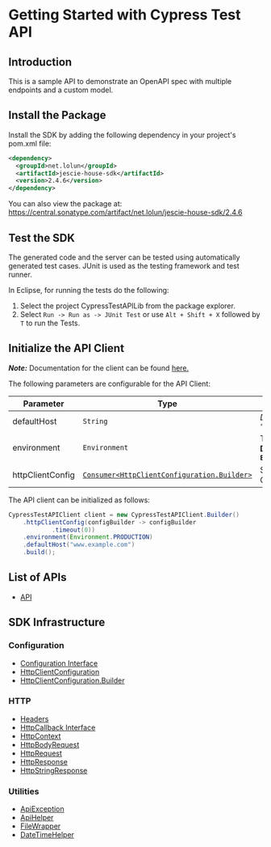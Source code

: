 
# Getting Started with Cypress Test API

## Introduction

This is a sample API to demonstrate an OpenAPI spec with multiple endpoints and a custom model.

## Install the Package

Install the SDK by adding the following dependency in your project's pom.xml file:

```xml
<dependency>
  <groupId>net.lolun</groupId>
  <artifactId>jescie-house-sdk</artifactId>
  <version>2.4.6</version>
</dependency>
```

You can also view the package at:
https://central.sonatype.com/artifact/net.lolun/jescie-house-sdk/2.4.6

## Test the SDK

The generated code and the server can be tested using automatically generated test cases.
JUnit is used as the testing framework and test runner.

In Eclipse, for running the tests do the following:

1. Select the project CypressTestAPILib from the package explorer.
2. Select `Run -> Run as -> JUnit Test` or use `Alt + Shift + X` followed by `T` to run the Tests.

## Initialize the API Client

**_Note:_** Documentation for the client can be found [here.](https://www.github.com/ZahraN444/jescie-house-java-sdk/tree/2.4.6/doc/client.md)

The following parameters are configurable for the API Client:

| Parameter | Type | Description |
|  --- | --- | --- |
| defaultHost | `String` | *Default*: `"www.example.com"` |
| environment | `Environment` | The API environment. <br> **Default: `Environment.PRODUCTION`** |
| httpClientConfig | [`Consumer<HttpClientConfiguration.Builder>`](https://www.github.com/ZahraN444/jescie-house-java-sdk/tree/2.4.6/doc/http-client-configuration-builder.md) | Set up Http Client Configuration instance. |

The API client can be initialized as follows:

```java
CypressTestAPIClient client = new CypressTestAPIClient.Builder()
    .httpClientConfig(configBuilder -> configBuilder
            .timeout(0))
    .environment(Environment.PRODUCTION)
    .defaultHost("www.example.com")
    .build();
```

## List of APIs

* [API](https://www.github.com/ZahraN444/jescie-house-java-sdk/tree/2.4.6/doc/controllers/api.md)

## SDK Infrastructure

### Configuration

* [Configuration Interface](https://www.github.com/ZahraN444/jescie-house-java-sdk/tree/2.4.6/doc/configuration-interface.md)
* [HttpClientConfiguration](https://www.github.com/ZahraN444/jescie-house-java-sdk/tree/2.4.6/doc/http-client-configuration.md)
* [HttpClientConfiguration.Builder](https://www.github.com/ZahraN444/jescie-house-java-sdk/tree/2.4.6/doc/http-client-configuration-builder.md)

### HTTP

* [Headers](https://www.github.com/ZahraN444/jescie-house-java-sdk/tree/2.4.6/doc/headers.md)
* [HttpCallback Interface](https://www.github.com/ZahraN444/jescie-house-java-sdk/tree/2.4.6/doc/http-callback-interface.md)
* [HttpContext](https://www.github.com/ZahraN444/jescie-house-java-sdk/tree/2.4.6/doc/http-context.md)
* [HttpBodyRequest](https://www.github.com/ZahraN444/jescie-house-java-sdk/tree/2.4.6/doc/http-body-request.md)
* [HttpRequest](https://www.github.com/ZahraN444/jescie-house-java-sdk/tree/2.4.6/doc/http-request.md)
* [HttpResponse](https://www.github.com/ZahraN444/jescie-house-java-sdk/tree/2.4.6/doc/http-response.md)
* [HttpStringResponse](https://www.github.com/ZahraN444/jescie-house-java-sdk/tree/2.4.6/doc/http-string-response.md)

### Utilities

* [ApiException](https://www.github.com/ZahraN444/jescie-house-java-sdk/tree/2.4.6/doc/api-exception.md)
* [ApiHelper](https://www.github.com/ZahraN444/jescie-house-java-sdk/tree/2.4.6/doc/api-helper.md)
* [FileWrapper](https://www.github.com/ZahraN444/jescie-house-java-sdk/tree/2.4.6/doc/file-wrapper.md)
* [DateTimeHelper](https://www.github.com/ZahraN444/jescie-house-java-sdk/tree/2.4.6/doc/date-time-helper.md)


